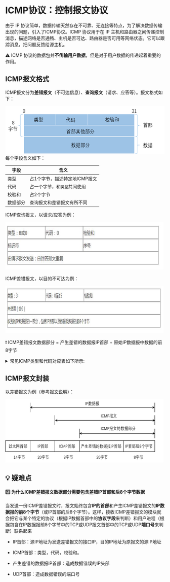 # ICMP协议：控制报文协议
由于 IP 协议简单，数据传输天然存在不可靠、无连接等特点，为了解决数据传输出现的问题，引入了ICMP协议。ICMP 协议用于在 IP 主机和路由器之间传递控制消息，描述网络是否通畅、主机是否可达、路由器是否可用等网络状态。它可以跟踪消息，把问题反馈给源主机。 
 
:warning:  ICMP 协议的数据包并**不传输用户数据**，但是对于用户数据的传递起着重要的作用。

## ICMP报文格式
ICMP报文分为**差错报文**（不可达信息）、**查询报文**（请求、应答等）。报文格式如下：
<div align=left><img width="550" height="150" src="./images/ICMP报文格式.png"/></div>  
每个字段含义如下： 
 
|字段|含义|
|-|-|
|类型|占1个字节，描述特定地ICMP报文|
|代码|占一个字节，和`类型`共同使用|
|校验和|占2个字节|
|数据部分|查询报文和差错报文有所不同|

ICMP查询报文，以请求/应答为例： 
<div align=left><img width="500" height="150" src="./images/ICMP请求-应答报文.JPG"/></div>

ICMP差错报文，以目的不可达为例： 
<div align=left><img width="500" height="150" src="./images/ICMP目的不可达报文.JPG"/></div>

:heavy_exclamation_mark: ICMP差错报文数据部分 = 产生差错的数据报IP首部 + 原始IP数据报中数据的前8字节

<details> 
<summary>常见ICMP类型和代码对应表如下所示:</summary> 

|类型		|代码		|含义|
|-|-|-|      
|0		|0		|回显应答（ping 应答）|    
|3		|0		|网络不可达|    
|3		|1		|主机不可达|   
|3		|2		|协议不可达 |   
|3		|3		|端口不可达  |  
|3		|4		|需要进行分片，但设置不分片位|    
|3		|5		|源站选路失败|     
|3		|6		|目的网络未知|  
|3		|7		|目的主机未知  
|3		|9		|目的网络被强制禁止  
|3		|10		|目的主机被强制禁止  
|3		|11		|由于服务类型 TOS，网络不可达  
|3		|12		|由于服务类型 TOS，主机不可达  
|3		|13		|由于过滤，通信被强制禁止|  
|3		|14		|主机越权  |
|3		|15		|优先中止失效  |
|4		|0		|源端被关闭（基本流控制）|  
|5		|0		|对网络重定向  |
|5		|1		|对主机重定向 | 
|5		|2		|对服务类型和网络重定向 | 
|5		|3		|对服务类型和主机重定向|  
|8		|0		|回显请求（ping 请求）|    
|9		|0		|路由器通告  |
|10		|0		|路由器请求  |
|11		|0		|传输期间生存时间为0|  
|11		|1		|在数据报组装期间生存时间为 0 | 
|12		|0		|坏的 IP 首部  |
|12		|1		|缺少必需的选项|  
|13		|0		|时间戳请求  |
|14		|0		|时间戳应答  |
|17		|0		|地址掩码请求  |
|18		|0		|地址掩码应答 | 
</details>  

## ICMP报文封装
 以差错报文为例（参考[报文说明](./#报文说明)）：
<div align=left><img width="500" height="200" src="./images/ICMP差错报文封装.png"/></div>

## :bulb:    疑难点
#### :one:  为什么ICMP差错报文数据部分需要包含差错IP首部和后8个字节数据  
<span id="报文说明"></span>当发送一份ICMP差错报文时，报文始终包含**IP的首部**和产生ICMP差错报文的**IP数据报的前8个字节**（或IP首部的后8个字节）。这样，接收ICMP差错报文的模块就会把它与某个特定的协议（根据IP数据首部中的**协议字段**来判断）和用户进程（根据包含在IP数据报前8个字节中的TCP或UDP报文首部中的TCP或UDP**端口号**来判断）联系起来

- IP首部：源IP地址为发送差错报文的接口IP，目的IP地址为原报文的源IP地址

- ICMP首部：类型，代码，校验和。

- 产生差错的数据报IP首部：造成数据错误的IP头部

- UDP首部：造成数据错误的端口号



